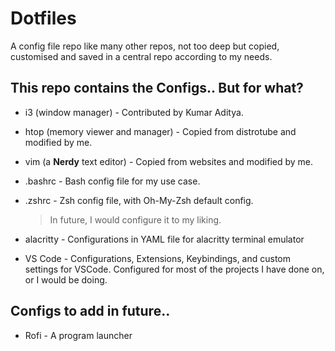 # Dotfiles

A config file repo like many other repos, not too deep but copied, customised and saved in a central repo according to my needs.

## This repo contains the Configs.. But for what?

- i3 (window manager) - Contributed by Kumar Aditya.
- htop (memory viewer and manager) - Copied from distrotube and modified by me.
- vim (a **Nerdy** text editor) - Copied from websites and modified by me.
- .bashrc - Bash config file for my use case.
- .zshrc - Zsh config file, with Oh-My-Zsh default config.

  > In future, I would configure it to my liking.

- alacritty - Configurations in YAML file for alacritty terminal emulator
- VS Code - Configurations, Extensions, Keybindings, and custom settings for VSCode. Configured for most of the projects I have done on, or I would be doing.

## Configs to add in future..

- Rofi - A program launcher
